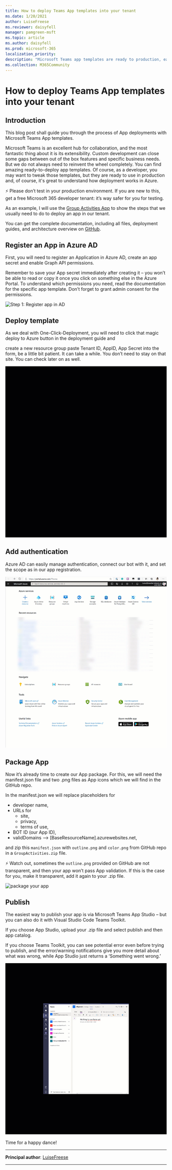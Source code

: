 ```yaml
---
title: How to deploy Teams App templates into your tenant
ms.date: 1/20/2021
author: LuiseFreese
ms.reviewer: daisyfell
manager: pamgreen-msft
ms.topic: article
ms.author: daisyfell
ms.prod: microsoft-365
localization_priority: 
description: "Microsoft Teams app templates are ready to production, easy to deploy apps that extend Teams to your needs- this is a guide how to deploy them"
ms.collection: M365Community
---
```


# How to deploy Teams App templates into your tenant

## Introduction

This blog post shall guide you through the process of App deployments with Microsoft Teams App templates.

Microsoft Teams is an excellent hub for collaboration, and the most fantastic thing about it is its extensibility. Custom development can close some gaps between out of the box features and specific business needs. But we do not always need to reinvent the wheel completely. You can find amazing ready-to-deploy app templates. Of course, as a developer, you may want to tweak those templates, but they are ready to use in production and, of course, it's great to understand how deployment works in Azure.

⚡ Please don’t test in your production environment. If you are new to this, get a free Microsoft 365 developer tenant: it’s way safer for you for testing.

As an example, I will use the [Group Activities App](https://docs.microsoft.com/microsoftteams/platform/samples/app-templates#group-activities) to show the steps that we usually need to do to deploy an app in our tenant.

You can get the complete documentation, including all files, deployment guides, and architecture overview on [GitHub](https://github.com/OfficeDev/microsoft-teams-apps-groupactivities).

## Register an App in Azure AD

First, you will need to register an Application in Azure AD, create an app secret and enable Graph API permissions.

Remember to save your App secret immediately after creating it – you won’t be able to read or copy it once you click on something else in the Azure Portal. To understand which permissions you need, read the documentation for the specific app template. Don’t forget to grant admin consent for the permissions.

![Step 1: Register app in AD](media/how-to-deploy-teams-app-templates/1registeraapp.gif)

## Deploy template

As we deal with One-Click-Deployment, you will need to click that magic deploy to Azure button in the deployment guide and

create a new resource group
paste Tenant ID, AppID, App Secret into the form,
be a little bit patient. It can take a while. You don’t need to stay on that site. You can check later on as well.

![Step 2: Deploy template](media/how-to-deploy-teams-app-templates/2deploy.gif)

## Add authentication

Azure AD can easily manage authentication, connect our bot with it, and set the scope as in our app registration.

![Step 3: Add authentication](media/how-to-deploy-teams-app-templates/3addauthentication.gif)

## Package App

Now it’s already time to create our App package. For this, we will need the manifest.json file and two .png files as App icons which we will find in the GitHub repo.

In the manifest.json we will replace placeholders for

* developer name,
* URLs for
  * site,
  * privacy,
  * terms of use,
* BOT ID (our App ID),
* validDomains –> [BaseResourceName].azurewebsites.net,

and zip this `manifest.json` with `outline.png` and `color.png` from GitHub repo in a `GroupActivities.zip` file.

⚡ Watch out, sometimes the `outline.png` provided on GitHub are not transparent, and then your app won’t pass App validation. If this is the case for you, make it transparent, add it again to your .zip file.

![package your app](media/how-to-deploy-teams-app-templates/4package.gif)

## Publish

The easiest way to publish your app is via Microsoft Teams App Studio – but you can also do it with Visual Studio Code Teams Toolkit.

If you choose App Studio, upload your .zip file and select publish and then app catalog.

If you choose Teams Toolkit, you can see potential error even before trying to publish, and the error/warning notifications give you more detail about what was wrong, while App Studio just returns a ‘Something went wrong.’

![publish](media/how-to-deploy-teams-app-templates/6publish.gif)

Time for a happy dance!

---

**Principal author**: [LuiseFreese](https://www.linkedin.com/in/LuiseFreese)

---
